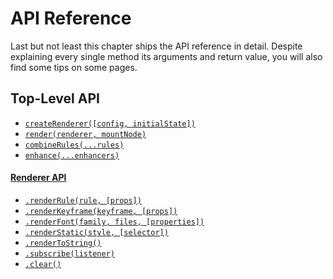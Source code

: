 # API Reference

Last but not least this chapter ships the API reference in detail. Despite explaining every single method its arguments and return value, you will also find some tips on some pages.

## Top-Level API
* [`createRenderer([config, initialState])`](api/createRenderer.md)
* [`render(renderer, mountNode)`](api/render.md)
* [`combineRules(...rules)`](api/combineRules.md)
* [`enhance(...enhancers)`](api/enhance.md)

#### [Renderer API](api/Renderer.md)
* [`.renderRule(rule, [props])`](api/Renderer.md#renderrulerule--props)
* [`.renderKeyframe(keyframe, [props])`](api/Renderer.md#renderkeyframe--props)
* [`.renderFont(family, files, [properties])`](api/Renderer.md#renderfontfamily-files--properties)
* [`.renderStatic(style, [selector])`](api/Renderer.md#renderstaticstyle--reference)
* [`.renderToString()`](api/Renderer.md#rendertostring)
* [`.subscribe(listener)`](api/Renderer.md#subscribelistener)
* [`.clear()`](api/Renderer.md#clear)
